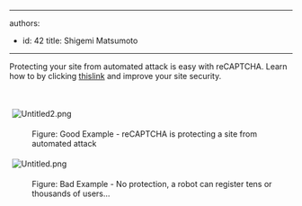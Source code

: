 

---
authors:
  - id: 42
    title: Shigemi Matsumoto
---




<span class='intro'> ​​Protecting your site from automated attack&#160;is easy with reCAPTCHA. Learn how to by clicking <a href="https&#58;//shigemimatsumoto.wordpress.com/2015/04/23/protected-mvc-web-application-with-recaptcha-12/" target="_blank">this ​link​</a>&#160;and&#160;improve your site&#160;security.<a href="https&#58;//shigemimatsumoto.wordpress.com/2015/04/23/adding-recaptcha-to-mvc-application-12/">​</a> </span>

<p>​</p><p><img src="/SoftwareDevelopment/RulesToBetterMVC/SiteAssets/Pages/stop-automated-email-attacks-with-recaptcha/Untitled2.png" alt="Untitled2.png" style="margin&#58;5px;" /><br></p><dd class="ssw15-rteElement-FigureGood">​​​Figure&#58; Good Example - reCAPTCHA is protecting a site from automated attack</dd><p><img src="/SoftwareDevelopment/RulesToBetterMVC/SiteAssets/Pages/stop-automated-email-attacks-with-recaptcha/Untitled.png" alt="Untitled.png" style="margin&#58;5px;" /><br></p><dd class="ssw15-rteElement-FigureBad">Figu​r​​​​​​​e&#58; Bad&#160;Example - No protection, a robot can register tens or thousands of users...</dd><p><br></p>


